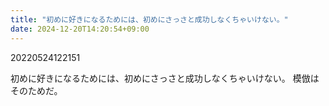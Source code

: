 ```yaml
---
title: "初めに好きになるためには、初めにさっさと成功しなくちゃいけない。"
date: 2024-12-20T14:20:54+09:00
---
```

20220524122151

初めに好きになるためには、初めにさっさと成功しなくちゃいけない。
模倣はそのためだ。
